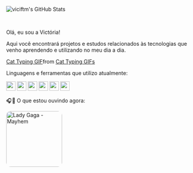 ![viciftm's GitHub Stats](https://github-readme-stats.vercel.app/api?username=viciftm&theme=transparent&show_icons=true&hide_border=true&count_private=true)

<br>

Olá, eu sou a Victória!

Aqui você encontrará projetos e estudos relacionados às tecnologias que venho aprendendo 
e utilizando no meu dia a dia.

<div class="tenor-gif-embed" data-postid="22904866" data-share-method="host" data-aspect-ratio="1" data-width="100%"><a href="https://tenor.com/view/cat-typing-gif-22904866">Cat Typing GIF</a>from <a href="https://tenor.com/search/cat+typing-gifs">Cat Typing GIFs</a></div> <script type="text/javascript" async src="https://tenor.com/embed.js"></script>


Linguagens e ferramentas que utilizo atualmente:

<img loading="lazy" src="https://cdn.jsdelivr.net/gh/devicons/devicon@latest/icons/php/php-plain.svg" width="25" height="25"/> <img loading="lazy" src="https://cdn.jsdelivr.net/gh/devicons/devicon@latest/icons/java/java-plain-wordmark.svg" width="25" height="25" /> <img loading="lazy" src="https://cdn.jsdelivr.net/gh/devicons/devicon@latest/icons/javascript/javascript-original.svg" width="25" height="25"/> 
<img loading="lazy" src="https://cdn.jsdelivr.net/gh/devicons/devicon@latest/icons/postgresql/postgresql-original.svg"  width="25" height="25"/> <img loading="lazy" src="https://cdn.jsdelivr.net/gh/devicons/devicon@latest/icons/mysql/mysql-original.svg" width="25" height="25" /> 
<img loading="lazy" src="https://cdn.jsdelivr.net/gh/devicons/devicon@latest/icons/github/github-original.svg" width="25" height="25" />



🎧🖤 O que estou ouvindo agora:

<a href="https://open.spotify.com/intl-pt/album/2MHUaRi9OCyTN02SoyRRBJ?si=QcyeewYxRWy7eKVFm0xpsQ" target="_blank">
    <img src="https://capricho.abril.com.br/wp-content/uploads/2025/03/lady-gaga-mayhem.png?w=1000" alt="Lady Gaga - Mayhem" width="150" style="border-radius: 12px;">
</a>

